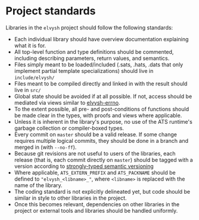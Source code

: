 Project standards
==================

Libraries in the `elvysh` project should follow the following standards:

* Each individual library should have overview documentation explaining what
  it is for.
* All top-level function and type definitions should be commented, including
  describing parameters, return values, and semantics.
* Files simply meant to be loaded/included (.sats, .hats, .dats that only
  implement partial template specializations) should live in `include/elvysh/`
* Files meant to be compiled directly and linked in with the result should live
  in `src/`
* Global state should be avoided if at all possible. If not, access should be
  mediated via views similar to [elvysh-errno][1].
* To the extent possible, all pre- and post-conditions of functions should be
  made clear in the types, with proofs and views where applicable.
* Unless it is inherent in the library's purpose, no use of the ATS runtime's
  garbage collection or compiler-boxed types.
* Every commit on `master` should be a valid release. If some change requires
  multiple logical commits, they should be done in a branch and merged in (with
  `--no-ff`).
* Because git revisions are not useful to users of the libraries, each release
  (that is, each commit directly on `master`) should be tagged with a version
  according to [strongly-typed semantic versioning][2]
* Where applicable, `ATS_EXTERN_PREFIX` and `ATS_PACKNAME` should be defined to
  `"elvysh_<libname>_"`, where `<libname>` is replaced with the name of the
  library.
* The coding standard is not explicitly delineated yet, but code should be
  similar in style to other libraries in the project.
* Once this becomes relevant, dependencies on other libraries in the project or
  external tools and libraries should be handled uniformly.

[1]: https://github.com/shlevy/elvysh-errno
[2]: strongly-typed-semver.md

